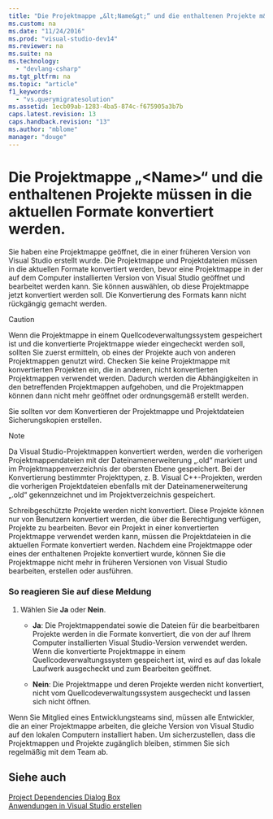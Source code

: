 ```yaml
---
title: "Die Projektmappe „&lt;Name&gt;“ und die enthaltenen Projekte m&#252;ssen in die aktuellen Formate konvertiert werden."
ms.custom: na
ms.date: "11/24/2016"
ms.prod: "visual-studio-dev14"
ms.reviewer: na
ms.suite: na
ms.technology: 
  - "devlang-csharp"
ms.tgt_pltfrm: na
ms.topic: "article"
f1_keywords: 
  - "vs.querymigratesolution"
ms.assetid: 1ecb09ab-1283-4ba5-874c-f675905a3b7b
caps.latest.revision: 13
caps.handback.revision: "13"
ms.author: "mblome"
manager: "douge"
---
```

# Die Projektmappe „&lt;Name&gt;“ und die enthaltenen Projekte m&#252;ssen in die aktuellen Formate konvertiert werden.
Sie haben eine Projektmappe geöffnet, die in einer früheren Version von Visual Studio erstellt wurde. Die Projektmappe und Projektdateien müssen in die aktuellen Formate konvertiert werden, bevor eine Projektmappe in der auf dem Computer installierten Version von Visual Studio geöffnet und bearbeitet werden kann. Sie können auswählen, ob diese Projektmappe jetzt konvertiert werden soll. Die Konvertierung des Formats kann nicht rückgängig gemacht werden.  
  
> [!CAUTION]
>  Wenn die Projektmappe in einem Quellcodeverwaltungssystem gespeichert ist und die konvertierte Projektmappe wieder eingecheckt werden soll, sollten Sie zuerst ermitteln, ob eines der Projekte auch von anderen Projektmappen genutzt wird. Checken Sie keine Projektmappe mit konvertierten Projekten ein, die in anderen, nicht konvertierten Projektmappen verwendet werden. Dadurch werden die Abhängigkeiten in den betreffenden Projektmappen aufgehoben, und die Projektmappen können dann nicht mehr geöffnet oder ordnungsgemäß erstellt werden.  
  
 Sie sollten vor dem Konvertieren der Projektmappe und Projektdateien Sicherungskopien erstellen.  
  
> [!NOTE]
>  Da Visual Studio\-Projektmappen konvertiert werden, werden die vorherigen Projektmappendateien mit der Dateinamenerweiterung „.old“ markiert und im Projektmappenverzeichnis der obersten Ebene gespeichert. Bei der Konvertierung bestimmter Projekttypen, z. B. Visual C\+\+\-Projekten, werden die vorherigen Projektdateien ebenfalls mit der Dateinamenerweiterung „.old“ gekennzeichnet und im Projektverzeichnis gespeichert.  
  
 Schreibgeschützte Projekte werden nicht konvertiert. Diese Projekte können nur von Benutzern konvertiert werden, die über die Berechtigung verfügen, Projekte zu bearbeiten. Bevor ein Projekt in einer konvertierten Projektmappe verwendet werden kann, müssen die Projektdateien in die aktuellen Formate konvertiert werden. Nachdem eine Projektmappe oder eines der enthaltenen Projekte konvertiert wurde, können Sie die Projektmappe nicht mehr in früheren Versionen von Visual Studio bearbeiten, erstellen oder ausführen.  
  
### So reagieren Sie auf diese Meldung  
  
1.  Wählen Sie **Ja** oder **Nein**.  
  
    -   **Ja**: Die Projektmappendatei sowie die Dateien für die bearbeitbaren Projekte werden in die Formate konvertiert, die von der auf Ihrem Computer installierten Visual Studio\-Version verwendet werden. Wenn die konvertierte Projektmappe in einem Quellcodeverwaltungssystem gespeichert ist, wird es auf das lokale Laufwerk ausgecheckt und zum Bearbeiten geöffnet.  
  
    -   **Nein**: Die Projektmappe und deren Projekte werden nicht konvertiert, nicht vom Quellcodeverwaltungssystem ausgecheckt und lassen sich nicht öffnen.  
  
 Wenn Sie Mitglied eines Entwicklungsteams sind, müssen alle Entwickler, die an einer Projektmappe arbeiten, die gleiche Version von Visual Studio auf den lokalen Computern installiert haben. Um sicherzustellen, dass die Projektmappen und Projekte zugänglich bleiben, stimmen Sie sich regelmäßig mit dem Team ab.  
  
## Siehe auch  
 [Project Dependencies Dialog Box](assetId:///d66e48c3-3722-40dd-99b4-53d93cac128e)   
 [Anwendungen in Visual Studio erstellen](../Topic/Compiling%20and%20Building%20in%20Visual%20Studio.md)